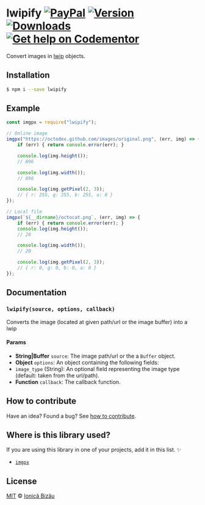 # lwipify [![PayPal](https://img.shields.io/badge/%24-paypal-f39c12.svg)][paypal-donations] [![Version](https://img.shields.io/npm/v/lwipify.svg)](https://www.npmjs.com/package/lwipify) [![Downloads](https://img.shields.io/npm/dt/lwipify.svg)](https://www.npmjs.com/package/lwipify) [![Get help on Codementor](https://cdn.codementor.io/badges/get_help_github.svg)](https://www.codementor.io/johnnyb?utm_source=github&utm_medium=button&utm_term=johnnyb&utm_campaign=github)

Convert images in [lwip](https://github.com/EyalAr/lwip) objects.

## Installation

```sh
$ npm i --save lwipify
```

## Example

```js
const imgpx = require("lwipify");

// Online image
imgpx("https://octodex.github.com/images/original.png", (err, img) => {
    if (err) { return console.error(err); }

    console.log(img.height());
    // 896

    console.log(img.width());
    // 896

    console.log(img.getPixel(2, 3));
    // { r: 255, g: 255, b: 255, a: 0 }
});

// Local file
imgpx(`${__dirname}/octocat.png`, (err, img) => {
    if (err) { return console.error(err); }
    console.log(img.height());
    // 20

    console.log(img.width());
    // 20

    console.log(img.getPixel(2, 3));
    // { r: 0, g: 0, b: 0, a: 0 }
});
```

## Documentation

### `lwipify(source, options, callback)`
Converts the image (located at given path/url or the image buffer) into a lwip

#### Params
- **String|Buffer** `source`: The image path/url or the a `Buffer` object.
- **Object** `options`: An object containing the following fields:
 - `image_type` (String): An optional field representing the image type (default: taken from the url/path).
- **Function** `callback`: The callback function.

## How to contribute
Have an idea? Found a bug? See [how to contribute][contributing].

## Where is this library used?
If you are using this library in one of your projects, add it in this list. :sparkles:

 - [`imgpx`](https://github.com/IonicaBizau/imgpx#readme)

## License

[MIT][license] © [Ionică Bizău][website]

[paypal-donations]: https://www.paypal.com/cgi-bin/webscr?cmd=_s-xclick&hosted_button_id=RVXDDLKKLQRJW
[donate-now]: http://i.imgur.com/6cMbHOC.png

[license]: http://showalicense.com/?fullname=Ionic%C4%83%20Biz%C4%83u%20%3Cbizauionica%40gmail.com%3E%20(http%3A%2F%2Fionicabizau.net)&year=2016#license-mit
[website]: http://ionicabizau.net
[contributing]: /CONTRIBUTING.md
[docs]: /DOCUMENTATION.md